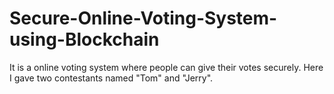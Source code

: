 # Secure-Online-Voting-System-using-Blockchain
It is a online voting system where people can give their votes securely. Here I gave two contestants named "Tom" and "Jerry".
